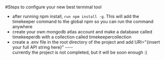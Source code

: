 #Steps to configure your new best terminal tool
* after running npm install, `run npm install -g`. This will add the timekeeper command to the global npm so you can run the command anywhere
* create your own mongodb atlas account and make a database called timekeeperdb with a collection called timekeepercollection
* create a .env file in the root directory of the project and add URI="{insert your full API string here}"
----\
currently the project is not completed, but it will be soon enough :)
